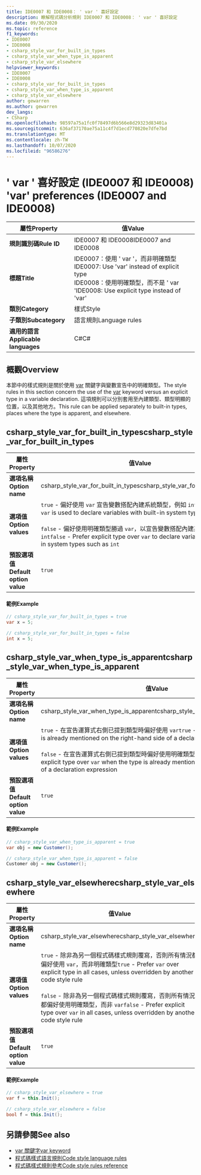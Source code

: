 ```yaml
---
title: IDE0007 和 IDE0008： ' var ' 喜好設定
description: 瞭解程式碼分析規則 IDE0007 和 IDE0008： ' var ' 喜好設定
ms.date: 09/30/2020
ms.topic: reference
f1_keywords:
- IDE0007
- IDE0008
- csharp_style_var_for_built_in_types
- csharp_style_var_when_type_is_apparent
- csharp_style_var_elsewhere
helpviewer_keywords:
- IDE0007
- IDE0008
- csharp_style_var_for_built_in_types
- csharp_style_var_when_type_is_apparent
- csharp_style_var_elsewhere
author: gewarren
ms.author: gewarren
dev_langs:
- CSharp
ms.openlocfilehash: 98597a75a1fc0f78497d6b566e8d29323d83401a
ms.sourcegitcommit: 636af37170ae75a11c4f7d1ecd770820e7dfe7bd
ms.translationtype: MT
ms.contentlocale: zh-TW
ms.lasthandoff: 10/07/2020
ms.locfileid: "96586276"
---
```

# <a name="var-preferences-ide0007-and-ide0008"></a><span data-ttu-id="a3164-103">' var ' 喜好設定 (IDE0007 和 IDE0008) </span><span class="sxs-lookup"><span data-stu-id="a3164-103">'var' preferences (IDE0007 and IDE0008)</span></span>

|<span data-ttu-id="a3164-104">屬性</span><span class="sxs-lookup"><span data-stu-id="a3164-104">Property</span></span>|<span data-ttu-id="a3164-105">值</span><span class="sxs-lookup"><span data-stu-id="a3164-105">Value</span></span>|
|-|-|
| <span data-ttu-id="a3164-106">**規則識別碼**</span><span class="sxs-lookup"><span data-stu-id="a3164-106">**Rule ID**</span></span> | <span data-ttu-id="a3164-107">IDE0007 和 IDE0008</span><span class="sxs-lookup"><span data-stu-id="a3164-107">IDE0007 and IDE0008</span></span> |
| <span data-ttu-id="a3164-108">**標題**</span><span class="sxs-lookup"><span data-stu-id="a3164-108">**Title**</span></span> | <span data-ttu-id="a3164-109">IDE0007：使用 ' var '，而非明確類型</span><span class="sxs-lookup"><span data-stu-id="a3164-109">IDE0007: Use 'var' instead of explicit type</span></span><br/> <span data-ttu-id="a3164-110">IDE0008：使用明確類型，而不是 ' var '</span><span class="sxs-lookup"><span data-stu-id="a3164-110">IDE0008: Use explicit type instead of 'var'</span></span> |
| <span data-ttu-id="a3164-111">**類別**</span><span class="sxs-lookup"><span data-stu-id="a3164-111">**Category**</span></span> | <span data-ttu-id="a3164-112">樣式</span><span class="sxs-lookup"><span data-stu-id="a3164-112">Style</span></span> |
| <span data-ttu-id="a3164-113">**子類別**</span><span class="sxs-lookup"><span data-stu-id="a3164-113">**Subcategory**</span></span> | <span data-ttu-id="a3164-114">語言規則</span><span class="sxs-lookup"><span data-stu-id="a3164-114">Language rules</span></span> |
| <span data-ttu-id="a3164-115">**適用的語言**</span><span class="sxs-lookup"><span data-stu-id="a3164-115">**Applicable languages**</span></span> | <span data-ttu-id="a3164-116">C#</span><span class="sxs-lookup"><span data-stu-id="a3164-116">C#</span></span> |

## <a name="overview"></a><span data-ttu-id="a3164-117">概觀</span><span class="sxs-lookup"><span data-stu-id="a3164-117">Overview</span></span>

<span data-ttu-id="a3164-118">本節中的樣式規則是關於使用 [var](../../../csharp/language-reference/keywords/var.md) 關鍵字與變數宣告中的明確類型。</span><span class="sxs-lookup"><span data-stu-id="a3164-118">The style rules in this section concern the use of the [var](../../../csharp/language-reference/keywords/var.md) keyword versus an explicit type in a variable declaration.</span></span> <span data-ttu-id="a3164-119">這項規則可以分別套用至內建類型、類型明顯的位置，以及其他地方。</span><span class="sxs-lookup"><span data-stu-id="a3164-119">This rule can be applied separately to built-in types, places where the type is apparent, and elsewhere.</span></span>

## <a name="csharp_style_var_for_built_in_types"></a><span data-ttu-id="a3164-120">csharp_style_var_for_built_in_types</span><span class="sxs-lookup"><span data-stu-id="a3164-120">csharp_style_var_for_built_in_types</span></span>

|<span data-ttu-id="a3164-121">屬性</span><span class="sxs-lookup"><span data-stu-id="a3164-121">Property</span></span>|<span data-ttu-id="a3164-122">值</span><span class="sxs-lookup"><span data-stu-id="a3164-122">Value</span></span>|
|-|-|
| <span data-ttu-id="a3164-123">**選項名稱**</span><span class="sxs-lookup"><span data-stu-id="a3164-123">**Option name**</span></span> | <span data-ttu-id="a3164-124">csharp_style_var_for_built_in_types</span><span class="sxs-lookup"><span data-stu-id="a3164-124">csharp_style_var_for_built_in_types</span></span> |
| <span data-ttu-id="a3164-125">**選項值**</span><span class="sxs-lookup"><span data-stu-id="a3164-125">**Option values**</span></span> | <span data-ttu-id="a3164-126">`true` - 偏好使用 `var` 宣告變數搭配內建系統類型，例如 `int`</span><span class="sxs-lookup"><span data-stu-id="a3164-126">`true` - Prefer `var` is used to declare variables with built-in system types such as `int`</span></span><br /><br /><span data-ttu-id="a3164-127">`false` - 偏好使用明確類型勝過 `var`，以宣告變數搭配內建系統類型，例如 `int`</span><span class="sxs-lookup"><span data-stu-id="a3164-127">`false` - Prefer explicit type over `var` to declare variables with built-in system types such as `int`</span></span> |
| <span data-ttu-id="a3164-128">**預設選項值**</span><span class="sxs-lookup"><span data-stu-id="a3164-128">**Default option value**</span></span> | `true` |

#### <a name="example"></a><span data-ttu-id="a3164-129">範例</span><span class="sxs-lookup"><span data-stu-id="a3164-129">Example</span></span>

```csharp
// csharp_style_var_for_built_in_types = true
var x = 5;

// csharp_style_var_for_built_in_types = false
int x = 5;
```

## <a name="csharp_style_var_when_type_is_apparent"></a><span data-ttu-id="a3164-130">csharp_style_var_when_type_is_apparent</span><span class="sxs-lookup"><span data-stu-id="a3164-130">csharp_style_var_when_type_is_apparent</span></span>

|<span data-ttu-id="a3164-131">屬性</span><span class="sxs-lookup"><span data-stu-id="a3164-131">Property</span></span>|<span data-ttu-id="a3164-132">值</span><span class="sxs-lookup"><span data-stu-id="a3164-132">Value</span></span>|
|-|-|
| <span data-ttu-id="a3164-133">**選項名稱**</span><span class="sxs-lookup"><span data-stu-id="a3164-133">**Option name**</span></span> | <span data-ttu-id="a3164-134">csharp_style_var_when_type_is_apparent</span><span class="sxs-lookup"><span data-stu-id="a3164-134">csharp_style_var_when_type_is_apparent</span></span> |
| <span data-ttu-id="a3164-135">**選項值**</span><span class="sxs-lookup"><span data-stu-id="a3164-135">**Option values**</span></span> | <span data-ttu-id="a3164-136">`true` - 在宣告運算式右側已提到類型時偏好使用 `var`</span><span class="sxs-lookup"><span data-stu-id="a3164-136">`true` - Prefer `var` when the type is already mentioned on the right-hand side of a declaration expression</span></span><br /><br /><span data-ttu-id="a3164-137">`false` - 在宣告運算式右側已提到類型時偏好使用明確類型勝過 `var`</span><span class="sxs-lookup"><span data-stu-id="a3164-137">`false` - Prefer explicit type over `var` when the type is already mentioned on the right-hand side of a declaration expression</span></span> |
| <span data-ttu-id="a3164-138">**預設選項值**</span><span class="sxs-lookup"><span data-stu-id="a3164-138">**Default option value**</span></span> | `true` |

#### <a name="example"></a><span data-ttu-id="a3164-139">範例</span><span class="sxs-lookup"><span data-stu-id="a3164-139">Example</span></span>

```csharp
// csharp_style_var_when_type_is_apparent = true
var obj = new Customer();

// csharp_style_var_when_type_is_apparent = false
Customer obj = new Customer();
```

## <a name="csharp_style_var_elsewhere"></a><span data-ttu-id="a3164-140">csharp_style_var_elsewhere</span><span class="sxs-lookup"><span data-stu-id="a3164-140">csharp_style_var_elsewhere</span></span>

|<span data-ttu-id="a3164-141">屬性</span><span class="sxs-lookup"><span data-stu-id="a3164-141">Property</span></span>|<span data-ttu-id="a3164-142">值</span><span class="sxs-lookup"><span data-stu-id="a3164-142">Value</span></span>|
|-|-|
| <span data-ttu-id="a3164-143">**選項名稱**</span><span class="sxs-lookup"><span data-stu-id="a3164-143">**Option name**</span></span> | <span data-ttu-id="a3164-144">csharp_style_var_elsewhere</span><span class="sxs-lookup"><span data-stu-id="a3164-144">csharp_style_var_elsewhere</span></span> |
| <span data-ttu-id="a3164-145">**選項值**</span><span class="sxs-lookup"><span data-stu-id="a3164-145">**Option values**</span></span> | <span data-ttu-id="a3164-146">`true` - 除非為另一個程式碼樣式規則覆寫，否則所有情況都偏好使用 `var`，而非明確類型</span><span class="sxs-lookup"><span data-stu-id="a3164-146">`true` - Prefer `var` over explicit type in all cases, unless overridden by another code style rule</span></span><br /><br /><span data-ttu-id="a3164-147">`false` - 除非為另一個程式碼樣式規則覆寫，否則所有情況都偏好使用明確類型，而非 `var`</span><span class="sxs-lookup"><span data-stu-id="a3164-147">`false` - Prefer explicit type over `var` in all cases, unless overridden by another code style rule</span></span> |
| <span data-ttu-id="a3164-148">**預設選項值**</span><span class="sxs-lookup"><span data-stu-id="a3164-148">**Default option value**</span></span> | `true` |

#### <a name="example"></a><span data-ttu-id="a3164-149">範例</span><span class="sxs-lookup"><span data-stu-id="a3164-149">Example</span></span>

```csharp
// csharp_style_var_elsewhere = true
var f = this.Init();

// csharp_style_var_elsewhere = false
bool f = this.Init();
```

## <a name="see-also"></a><span data-ttu-id="a3164-150">另請參閱</span><span class="sxs-lookup"><span data-stu-id="a3164-150">See also</span></span>

- [<span data-ttu-id="a3164-151">var 關鍵字</span><span class="sxs-lookup"><span data-stu-id="a3164-151">var keyword</span></span>](../../../csharp/language-reference/keywords/var.md)
- [<span data-ttu-id="a3164-152">程式碼樣式語言規則</span><span class="sxs-lookup"><span data-stu-id="a3164-152">Code style language rules</span></span>](language-rules.md)
- [<span data-ttu-id="a3164-153">程式碼樣式規則參考</span><span class="sxs-lookup"><span data-stu-id="a3164-153">Code style rules reference</span></span>](index.md)
